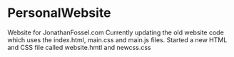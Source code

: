 # PersonalWebsite

Website for JonathanFossel.com
Currently updating the old website code which uses the index.html, main.css and main.js files. 
Started a new HTML and CSS file called website.hmtl and newcss.css
